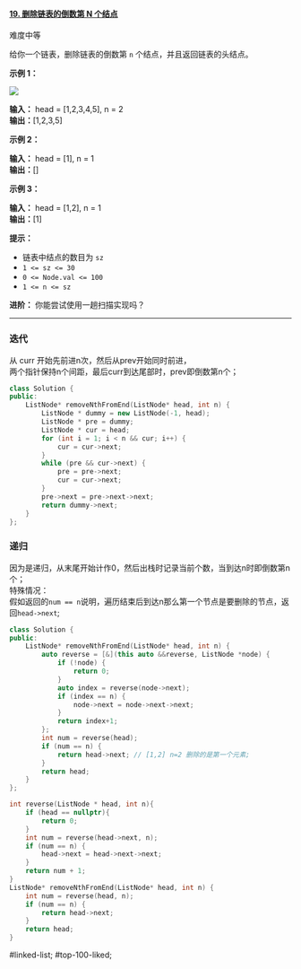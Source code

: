 #### [19. 删除链表的倒数第 N 个结点](https://leetcode.cn/problems/remove-nth-node-from-end-of-list/)

难度中等

给你一个链表，删除链表的倒数第 `n` 个结点，并且返回链表的头结点。

**示例 1：**

![](https://assets.leetcode.com/uploads/2020/10/03/remove_ex1.jpg)

**输入：** head = [1,2,3,4,5], n = 2  
**输出：**[1,2,3,5]

**示例 2：**

**输入：** head = [1], n = 1  
**输出：**[]

**示例 3：**

**输入：** head = [1,2], n = 1  
**输出：**[1]

**提示：**

-   链表中结点的数目为 `sz`
-   `1 <= sz <= 30`
-   `0 <= Node.val <= 100`
-   `1 <= n <= sz`

**进阶：** 你能尝试使用一趟扫描实现吗？
---- ----
### 迭代
从 curr 开始先前进n次，然后从prev开始同时前进，  
两个指针保持n个间距，最后curr到达尾部时，prev即倒数第n个；
```cpp
class Solution {
public:
    ListNode* removeNthFromEnd(ListNode* head, int n) {
        ListNode * dummy = new ListNode(-1, head);
        ListNode * pre = dummy;
        ListNode * cur = head;
        for (int i = 1; i < n && cur; i++) {
            cur = cur->next;
        }
        while (pre && cur->next) {
            pre = pre->next;
            cur = cur->next;
        }
        pre->next = pre->next->next;
        return dummy->next;
    }
};
```
### 递归 
因为是递归，从末尾开始计作0，然后出栈时记录当前个数，当到达n时即倒数第n个；  
特殊情况：  
假如返回的`num == n`说明，遍历结束后到达n那么第一个节点是要删除的节点，返回`head->next`;
```cpp
class Solution {
public:
    ListNode* removeNthFromEnd(ListNode* head, int n) {
        auto reverse = [&](this auto &&reverse, ListNode *node) {
            if (!node) {
                return 0;
            }
            auto index = reverse(node->next);
            if (index == n) {
                node->next = node->next->next;
            }
            return index+1;
        };
        int num = reverse(head);
        if (num == n) {
            return head->next; // [1,2] n=2 删除的是第一个元素;
        }
        return head;
    }
};
```

```cpp
int reverse(ListNode * head, int n){
    if (head == nullptr){
        return 0;
    }
    int num = reverse(head->next, n);
    if (num == n) {
        head->next = head->next->next;
    }
    return num + 1;
}
ListNode* removeNthFromEnd(ListNode* head, int n) {
    int num = reverse(head, n);
    if (num == n) {
        return head->next;
    }
    return head;
}
```
#linked-list; #top-100-liked; 